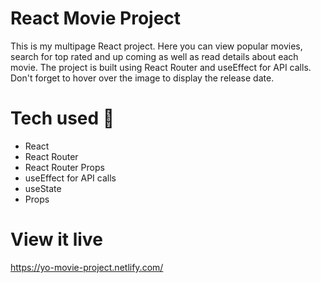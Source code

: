 # React Movie Project
This is my multipage React project. Here you can view popular movies, search for top rated and up coming as well as read details about each movie. The project is built using React Router and useEffect for API calls. Don't forget to hover over the image to display the release date.

# Tech used 🧠
- React
- React Router
- React Router Props
- useEffect for API calls
- useState
- Props

# View it live
https://yo-movie-project.netlify.com/